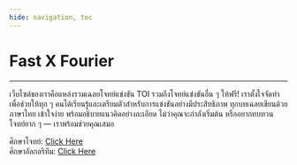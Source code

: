 ```yaml
---
hide: navigation, toc
---
```


# Fast X Fourier

---
เว็บไซต์ของเราคือแหล่งรวมเฉลยโจทย์แข่งขัน TOI รวมถึงโจทย์แข่งขันอื่น ๆ ให้ฟรี! เราตั้งใจจัดทำเพื่อช่วยให้ทุก ๆ คนได้เรียนรู้และเตรียมตัวสำหรับการแข่งขันอย่างมีประสิทธิภาพ
ทุกบทเฉลยเขียนด้วยภาษาไทย เข้าใจง่าย พร้อมอธิบายแนวคิดอย่างละเอียด ไม่ว่าคุณจะกำลังเริ่มต้น หรืออยากทบทวนโจทย์ยาก ๆ — เราพร้อมช่วยคุณเสมอ

ศึกษาโจทย์: [Click Here](/problems)<br>
ศึกษาอัลกอริทึม: [Click Here](/algorithms)
